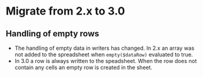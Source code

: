 # Migrate from 2.x to 3.0

## Handling of empty rows

* The handling of empty data in writers has changed. In 2.x an array was not added to the spreadsheet when ```empty($dataRow)``` evaluated to true.
* In 3.0 a row is always written to the speadsheet. When the row does not contain any cells an empty row is created in the sheet.
